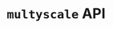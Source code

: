 # `multyscale` API
<!-- ```{eval-rst}
.. autosummary::
   :toctree: _api
   :recursive:

   multyscale.filters
   multyscale.filterbanks
   multyscale.normalization
   multyscale.models
``` -->